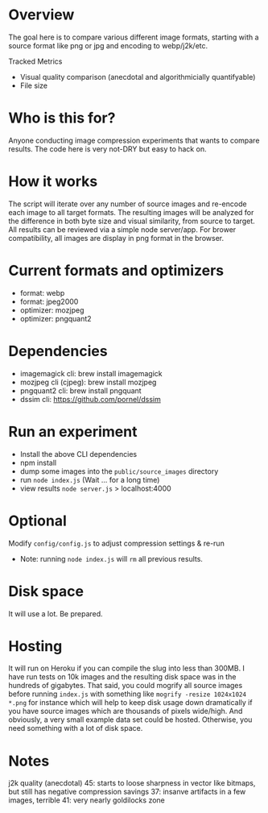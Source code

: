 Overview
========
The goal here is to compare various different image formats, starting with a source format like png or jpg and encoding to webp/j2k/etc.

Tracked Metrics
  - Visual quality comparison (anecdotal and algorithmicially quantifyable)
  - File size



Who is this for?
================
Anyone conducting image compression experiments that wants to compare results. The code here is very not-DRY but easy to hack on.


How it works
============
The script will iterate over any number of source images and re-encode each image to all target formats.
The resulting images will be analyzed for the difference in both byte size and visual similarity, from source to target.
All results can be reviewed via a simple node server/app.
For brower compatibility, all images are display in png format in the browser.


Current formats and optimizers
==============================
- format: webp
- format: jpeg2000
- optimizer: mozjpeg
- optimizer: pngquant2


Dependencies
=================
- imagemagick cli:      brew install imagemagick
- mozjpeg cli (cjpeg):  brew install mozjpeg
- pngquant2 cli:        brew install pngquant
- dssim cli:            https://github.com/pornel/dssim


Run an experiment
=================
- Install the above CLI dependencies
- npm install
- dump some images into the `public/source_images` directory
- run `node index.js` (Wait ... for a long time)
- view results `node server.js` > localhost:4000


Optional
========
Modify `config/config.js` to adjust compression settings & re-run

* Note: running `node index.js` will `rm` all previous results.


Disk space
==========
It will use a lot. Be prepared.

Hosting
=======
It will run on Heroku if you can compile the slug into less than 300MB.
I have run tests on 10k images and the resulting disk space was in the hundreds of gigabytes.
That said, you could mogrify all source images before running `index.js` with something like `mogrify -resize 1024x1024 *.png` for instance which will help to keep disk usage down dramatically if you have source images which are thousands of pixels wide/high. And obviously, a very small example data set could be hosted. Otherwise, you need something with a lot of disk space.


Notes
============================
j2k quality (anecdotal)
  45: starts to loose sharpness in vector like bitmaps, but still has negative compression savings
  37: insanve artifacts in a few images, terrible
  41: very nearly goldilocks zone

